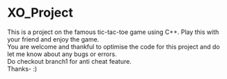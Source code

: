 # XO_Project
This is a project on the famous tic-tac-toe game using C++.
Play this with your friend and enjoy the game.
<br>
You are welcome and thankful to optimise the code for this project and do let me know about any bugs or errors.<br>
Do checkout branch1 for anti cheat feature.<br>
Thanks- :)
